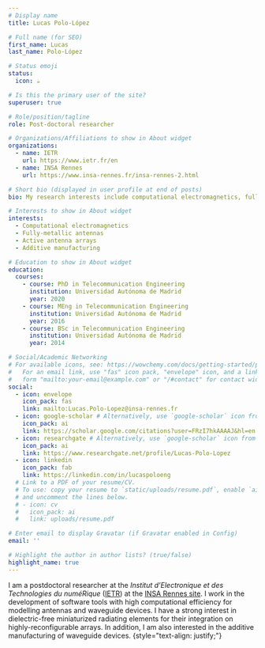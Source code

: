 ```yaml
---
# Display name
title: Lucas Polo-López

# Full name (for SEO)
first_name: Lucas
last_name: Polo-López

# Status emoji
status:
  icon: ☕️

# Is this the primary user of the site?
superuser: true

# Role/position/tagline
role: Post-doctoral researcher

# Organizations/Affiliations to show in About widget
organizations:
  - name: IETR
    url: https://www.ietr.fr/en
  - name: INSA Rennes
    url: https://www.insa-rennes.fr/insa-rennes-2.html

# Short bio (displayed in user profile at end of posts)
bio: My research interests include computational electromagnetics, fully-metallic antenna arrays and additive manufacturing.

# Interests to show in About widget
interests:
  - Computational electromagnetics
  - Fully-metallic antennas
  - Active antenna arrays
  - Additive manufacturing

# Education to show in About widget
education:
  courses:
    - course: PhD in Telecommunication Engineering
      institution: Universidad Autónoma de Madrid
      year: 2020
    - course: MEng in Telecommunication Engineering
      institution: Universidad Autónoma de Madrid
      year: 2016
    - course: BSc in Telecommunication Engineering
      institution: Universidad Autónoma de Madrid
      year: 2014

# Social/Academic Networking
# For available icons, see: https://wowchemy.com/docs/getting-started/page-builder/#icons
#   For an email link, use "fas" icon pack, "envelope" icon, and a link in the
#   form "mailto:your-email@example.com" or "/#contact" for contact widget.
social:
  - icon: envelope
    icon_pack: fas
    link: mailto:Lucas.Polo-Lopez@insa-rennes.fr
  - icon: google-scholar # Alternatively, use `google-scholar` icon from `ai` icon pack
    icon_pack: ai
    link: https://scholar.google.com/citations?user=FRzI7hkAAAAJ&hl=en
  - icon: researchgate # Alternatively, use `google-scholar` icon from `ai` icon pack
    icon_pack: ai
    link: https://www.researchgate.net/profile/Lucas-Polo-Lopez
  - icon: linkedin
    icon_pack: fab
    link: https://linkedin.com/in/lucaspoloeng
  # Link to a PDF of your resume/CV.
  # To use: copy your resume to `static/uploads/resume.pdf`, enable `ai` icons in `params.yaml`,
  # and uncomment the lines below.
  # - icon: cv
  #   icon_pack: ai
  #   link: uploads/resume.pdf

# Enter email to display Gravatar (if Gravatar enabled in Config)
email: ''

# Highlight the author in author lists? (true/false)
highlight_name: true
---
```


I am a postdoctoral researcher at the _Institut d'Electronique et des Technologies du numéRique_ ([IETR](https://www.ietr.fr/en)) at the [INSA Rennes site](https://www.insa-rennes.fr/insa-rennes-2.html). I work in the development of software tools with high computational efficiency for modelling antennas and waveguide devices. I have a strong interest in dielectric-free miniaturized radiating elements for their integration on highly-reconfigurable arrays. In addition, I am also interested in the additive manufacturing of waveguide devices.
{style="text-align: justify;"}

